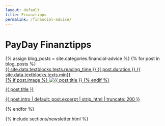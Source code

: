 ```yaml
---
layout: default
title: Finanztipps
permalink: /financial-advice/
---
```


<div class="px-8 md:px-4 py-24 md:py-32">
    <div class="max-w-7xl mx-auto">
        <div class="text-center mb-12">
          <h1 class="text-5xl md:text-7xl font-bold font-display reveal break-words">PayDay Finanztipps</h1>
        </div>
        <div class="mt-4 flex flex-row gap-8 md:justify-center mb-8 flex-wrap">
            {% assign blog_posts = site.categories.financial-advice %}
            {% for post in blog_posts %}
              <a href="{{ post.url }}" class="md:w-[calc(25%-2rem)] group is-animated">
                <div class="mb-4 w-full rounded-3xl aspect-[1/1] relative bg-{{ post.color }}">
                    <div class="absolute top-4 left-4 bg-white text-xs rounded-lg px-2 py-1">
                        {{ site.data.textblocks.texts.reading_time }} {{ post.duration }} {{ site.data.textblocks.texts.min}} 
                    </div>
                    {% if post.image %}
                      <img src="{{ post.image | relative_url }}" alt="{{ post.title }}" class="w-full h-full object-cover" loading="lazy">
                    {% endif %}
                    <div class="absolute rounded-full bg-black group-hover:bg-pink-100 -bottom-2.5 -right-2.5 w-16 h-16 flex items-center justify-center border-white border-12 scale-100 group-hover:scale-110 transition-all duration-300">
                        <svg class=" scale-100 group-hover:scale-90 transition-all duration-300" width="22" height="12" viewBox="0 0 22 12" fill="none" xmlns="http://www.w3.org/2000/svg">
                            <path d="M1 6L21 6" stroke="#FAF6FE" stroke-width="2" stroke-linecap="round"/>
                            <path d="M16 1L21 6" stroke="#FAF6FE" stroke-width="2" stroke-linecap="round"/>
                            <path d="M16 11L21 6" stroke="#FAF6FE" stroke-width="2" stroke-linecap="round"/>
                        </svg>                            
                    </div>
                </div>
                <div class="font-semibold">
                  {{ post.title }}
                </div>
                <p class="text-gray-600 mb-4">
                  {{ post.intro | default: post.excerpt | strip_html | truncate: 200 }}
                </p>
            </a>
            {% endfor %}
          </div>
    </div>
</div>

  {% include sections/newsletter.html %}